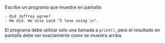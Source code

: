 
Escribe un programa que muestre en pantalla:

    - Did Joffrey agree?
    - He did. He also said "I love using \n".

El programa debe utilizar solo una llamada a `print()`, pero el resultado en pantalla debe ser exactamente como se muestra arriba.
